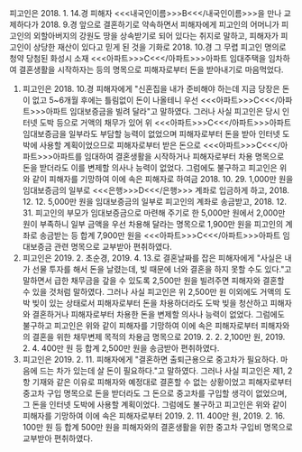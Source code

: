 피고인은 2018. 1. 14.경 피해자 <<<내국인이름>>>B<<</내국인이름>>>을 만나 교제하다가 2018. 9.경 앞으로 결혼하기로 약속하면서 피해자에게 피고인의 어머니가 피고인의 외할아버지의 강원도 땅을 상속받기로 되어 있다는 취지로 말하고, 피해자가 피고인이 상당한 재산이 있다고 믿게 된 것을 기화로 2018. 10.경 그 무렵 피고인 명의로 청약 당첨된 화성시 소재 <<<아파트>>>C<<</아파트>>>아파트 임대주택을 임차하여 결혼생활을 시작하자는 등의 명목으로 피해자로부터 돈을 받아내기로 마음먹었다.
1. 피고인은 2018. 10.경 피해자에게 "신혼집을 내가 준비해야 하는데 지금 당장은 돈이 없고 5~6개월 후에는 틀림없이 돈이 나올테니 우선 <<<아파트>>>C<<</아파트>>>아파트 임대보증금을 빌려 달라"고 말하였다. 그러나 사실 피고인은 당시 인터넷 도박 등으로 거액의 채무가 있어 위 <<<아파트>>>C<<</아파트>>>아파트 임대보증금을 일부라도 부담할 능력이 없었으며 피해자로부터 돈을 받아 인터넷 도박에 사용할 계획이었으므로 피해자로부터 받은 돈으로 <<<아파트>>>C<<</아파트>>>아파트를 임대하여 결혼생활을 시작하거나 피해자로부터 차용 명목으로 돈을 받더라도 이를 변제할 의사나 능력이 없었다. 그럼에도 불구하고 피고인은 위와 같이 피해자를 기망하여 이에 속은 피해자로 하여금 2018. 10. 29. 1,000만 원을 임대보증금의 일부로 <<<은행>>>D<<</은행>>> 계좌로 입금하게 하고, 2018. 12. 12. 5,000만 원을 임대보증금의 일부로 피고인의 계좌로 송금받고, 2018. 12. 31. 피고인의 부모가 임대보증금으로 마련해 주기로 한 5,000만 원에서 2,000만 원이 부족하니 일부 금액을 우선 차용해 달라는 명목으로 1,900만 원을 피고인의 계좌로 송금받는 등 합계 7,900만 원을 <<<아파트>>>C<<</아파트>>>아파트 임대보증금 관련 명목으로 교부받아 편취하였다.
2. 피고인은 2019. 2. 초순경, 2019. 4. 13.로 결혼날짜를 잡은 피해자에게 "사실은 내가 선물 투자를 해서 돈을 날렸는데, 빚 때문에 너와 결혼을 하지 못할 수도 있다."고 말하면서 급한 채무금을 갚을 수 있도록 2,500만 원을 빌려주면 피해자와 결혼할 수 있을 것처럼 말하였다. 그러나 사실 피고인은 위 2,500만 원 이외에도 거액의 도박 빚이 있는 상태로서 피해자로부터 돈을 차용하더라도 도박 빚을 청산하고 피해자와 결혼하거나 피해자로부터 차용한 돈을 변제할 의사나 능력이 없었다. 그럼에도 불구하고 피고인은 위와 같이 피해자를 기망하여 이에 속은 피해자로부터 피해자와의 결혼을 위한 채무변제 목적의 차용금 명목으로 2019. 2. 2. 2,100만 원, 2019. 2. 4. 400만 원 등 합계 2,500만 원을 송금받아 편취하였다.
3. 피고인은 2019. 2. 11. 피해자에게 "결혼하면 출퇴근용으로 중고차가 필요하다. 마음에 드는 차가 있는데 살 돈이 필요하다."고 말하였다. 그러나 사실 피고인은 제1, 2항 기재와 같은 이유로 피해자와 예정대로 결혼할 수 없는 상황이었고 피해자로부터 중고차 구입 명목으로 돈을 받더라도 그 돈으로 중고차를 구입할 생각이 없었으며, 그 돈을 인터넷 도박에 사용할 계획이었다. 그럼에도 불구하고 피고인은 위와 같이 피해자를 기망하여 이에 속은 피해자로부터 2019. 2. 11. 400만 원, 2019. 2. 16. 100만 원 등 합계 500만 원을 피해자와의 결혼생활을 위한 중고차 구입비 명목으로 교부받아 편취하였다.